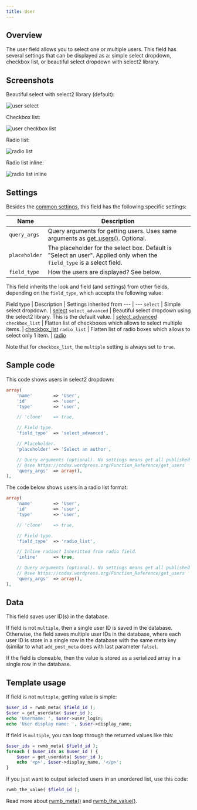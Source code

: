```yaml
---
title: User
---
```


## Overview

The user field allows you to select one or multiple users. This field has several settings that can be displayed as a: simple select dropdown, checkbox list, or beautiful select dropdown with select2 library.

## Screenshots

Beautiful select with select2 library (default):

![user select](https://i.imgur.com/2cEuGhf.png)

Checkbox list:

![user checkbox list](https://i.imgur.com/iG6Gwb4.png)

Radio list:

![radio list](https://i.imgur.com/bfLWmxG.png)

Radio list inline:

![radio list inline](https://i.imgur.com/yFC8YF2.png)

## Settings

Besides the [common settings](/field-settings/), this field has the following specific settings:

Name | Description
--- | ---
`query_args` | Query arguments for getting users. Uses same arguments as [get_users()](https://codex.wordpress.org/Function_Reference/get_users). Optional.
`placeholder` | The placeholder for the select box. Default is "Select an user". Applied only when the `field_type` is a select field.
`field_type` | How the users are displayed? See below.

This field inherits the look and field (and settings) from other fields, depending on the `field_type`, which accepts the following value:

Field type | Description | Settings inherited from
--- | ---
`select` | Simple select dropdown. | [select](/fields/select/)
`select_advanced` | Beautiful select dropdown using the select2 library. This is the default value. | [select_advanced](/fields/select_advanced/)
`checkbox_list` | Flatten list of checkboxes which allows to select multiple items. | [checkbox_list](/fields/checkbox-list/)
`radio_list` | Flatten list of radio boxes which allows to select only 1 item. | [radio](/fields/radio/)

Note that for `checkbox_list`, the `multiple` setting is always set to `true`.

## Sample code

This code shows users in select2 dropdown:

```php
array(
    'name'        => 'User',
    'id'          => 'user',
    'type'        => 'user',

    // 'clone'    => true,

    // Field type.
    'field_type'  => 'select_advanced',

    // Placeholder.
    'placeholder' => 'Select an author',

    // Query arguments (optional). No settings means get all published users.
    // @see https://codex.wordpress.org/Function_Reference/get_users
    'query_args'  => array(),
),
```

The code below shows users in a radio list format:

```php
array(
    'name'        => 'User',
    'id'          => 'user',
    'type'        => 'user',

    // 'clone'    => true,

    // Field type.
    'field_type'  => 'radio_list',

    // Inline radios? Inheritted from radio field.
    'inline'      => true,

    // Query arguments (optional). No settings means get all published users.
    // @see https://codex.wordpress.org/Function_Reference/get_users
    'query_args'  => array(),
),
```

## Data

This field saves user ID(s) in the database.

If field is not `multiple`, then a single user ID is saved in the database. Otherwise, the field saves multiple user IDs in the database, where each user ID is store in a single row in the database with the same meta key (similar to what `add_post_meta` does with last parameter `false`).

If the field is cloneable, then the value is stored as a serialized array in a single row in the database.

## Template usage

If field is not `multiple`, getting value is simple:

```php
$user_id = rwmb_meta( $field_id );
$user = get_userdata( $user_id );
echo 'Username: ', $user->user_login;
echo 'User display name: ', $user->display_name;
```

If field is `multiple`, you can loop through the returned values like this:

```php
$user_ids = rwmb_meta( $field_id );
foreach ( $user_ids as $user_id ) {
    $user = get_userdata( $user_id );
    echo '<p>', $user->display_name, '</p>';
}
```

If you just want to output selected users in an unordered list, use this code:

```php
rwmb_the_value( $field_id );
```

Read more about [rwmb_meta()](/rwmb-meta/) and [rwmb_the_value()](/rwmb-the-value/).
